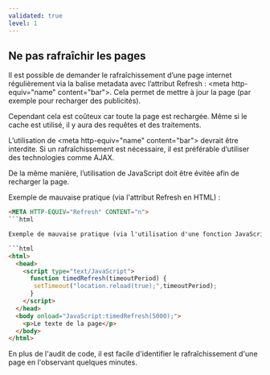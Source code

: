 ```yaml
---
validated: true
level: 1
---
```


## Ne pas rafraîchir les pages

Il est possible de demander le rafraîchissement d’une page internet régulièrement via la balise metadata avec l’attribut Refresh : &lt;meta http-equiv="name" content="bar"&gt;.
Cela permet de mettre à jour la page (par exemple pour recharger des publicités).

Cependant cela est coûteux car toute la page est rechargée. Même si le cache est utilisé, il y aura des requêtes et des traitements.

L’utilisation de &lt;meta http-equiv="name" content="bar"&gt; devrait être interdite. Si un rafraîchissement est nécessaire, il est préférable d’utiliser des technologies comme AJAX.

De la même manière, l’utilisation de JavaScript doit être évitée afin de recharger la page.

Exemple de mauvaise pratique (via l'attribut Refresh en HTML) :

```html
<META HTTP-EQUIV="Refresh" CONTENT="n">
```html

Exemple de mauvaise pratique (via l'utilisation d'une fonction JavaScript) :

```html
<html>
  <head>
    <script type="text/JavaScript">
      function timedRefresh(timeoutPeriod) {
       setTimeout("location.reload(true);",timeoutPeriod);
      }
    </script>
  </head>
  <body onload="JavaScript:timedRefresh(5000);">
    <p>Le texte de la page</p>
  </body>
</html>
```

En plus de l'audit de code, il est facile d'identifier le rafraîchissement d'une page en l'observant quelques minutes.
